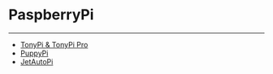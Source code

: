 # PaspberryPi
---

* [TonyPi & TonyPi Pro](https://docs.hiwonder.com/projects/TonyPi_Pro/en/latest/)
* [PuppyPi](https://docs.hiwonder.com/projects/PuppyPi/en/latest/)
* [JetAutoPi](https://docs.hiwonder.com/projects/JetAutoPi/en/latest/)